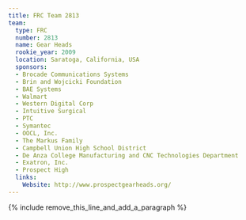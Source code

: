 ```yaml
---
title: FRC Team 2813
team:
  type: FRC
  number: 2813
  name: Gear Heads
  rookie_year: 2009
  location: Saratoga, California, USA
  sponsors:
  - Brocade Communications Systems
  - Brin and Wojcicki Foundation
  - BAE Systems
  - Walmart
  - Western Digital Corp
  - Intuitive Surgical
  - PTC
  - Symantec
  - OOCL, Inc.
  - The Markus Family
  - Campbell Union High School District
  - De Anza College Manufacturing and CNC Technologies Department
  - Exatron, Inc.
  - Prospect High
  links:
    Website: http://www.prospectgearheads.org/
---
```


{% include remove_this_line_and_add_a_paragraph %}